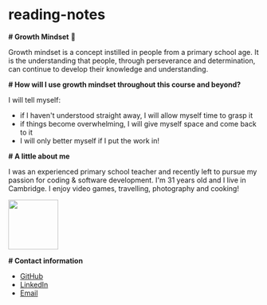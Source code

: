 
# reading-notes


**# Growth Mindset** 🌻

Growth mindset is a concept instilled in people from a primary school age. It is the understanding that people, through perseverance and determination, can continue to develop their knowledge and understanding.

**# How will I use growth mindset throughout this course and beyond?**

I will tell myself:
- if I haven't understood straight away, I will allow myself time to grasp it
- if things become overwhelming, I will give myself space and come back to it
- I will only better myself if I put the work in!

**# A little about me**

I was an experienced primary school teacher and recently left to pursue my passion for coding & software development.
I'm 31 years old and I live in Cambridge. I enjoy video games, travelling, photography and cooking!

<img src="https://github.com/FikretAslan/reading-notes/assets/135455155/ea6b7f97-d81e-4627-8716-4604d9ae1fd3" width="100" height="100">

**# Contact information**
- [GitHub](https://github.com/FikretAslan)
- [LinkedIn](https://www.linkedin.com/in/fikret-aslan-612b59267/)
- [Email](f.aslan0191@gmail.com)









